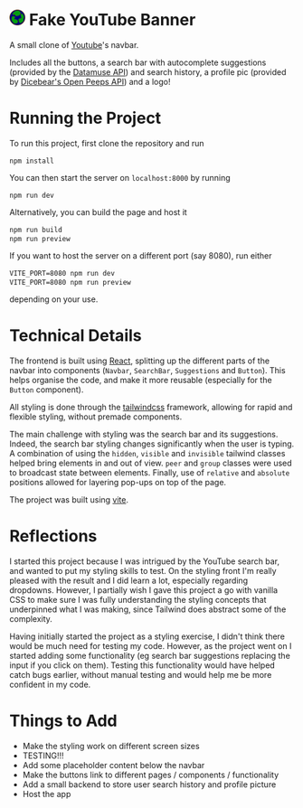 # <img src="./public/icon.svg" alt="logo" width="28px"> Fake YouTube Banner

A small clone of [Youtube](https://www.youtube.com/)'s navbar.

Includes all the buttons, a search bar with autocomplete suggestions (provided by the [Datamuse API](https://www.datamuse.com/api/)) and search history, a profile pic (provided by [Dicebear's Open Peeps API](https://dicebear.com/styles/open-peeps)) and a logo!

# Running the Project

To run this project, first clone the repository and run

```
npm install
```

You can then start the server on `localhost:8000` by running

```
npm run dev
```

Alternatively, you can build the page and host it

```
npm run build
npm run preview
```

If you want to host the server on a different port (say 8080), run either

```
VITE_PORT=8080 npm run dev
VITE_PORT=8080 npm run preview
```

depending on your use.

# Technical Details

The frontend is built using [React](https://reactjs.org/), splitting up the different parts of the navbar into components (`Navbar`, `SearchBar`, `Suggestions` and `Button`).
This helps organise the code, and make it more reusable (especially for the `Button` component).

All styling is done through the [tailwindcss](https://tailwindcss.com/) framework, allowing for rapid and flexible styling, without premade components.

The main challenge with styling was the search bar and its suggestions.
Indeed, the search bar styling changes significantly when the user is typing.
A combination of using the `hidden`, `visible` and `invisible` tailwind classes helped bring elements in and out of view. `peer` and `group` classes were used to broadcast state between elements.
Finally, use of `relative` and `absolute` positions allowed for layering pop-ups on top of the page.

The project was built using [vite](https://vitejs.dev/).

# Reflections

I started this project because I was intrigued by the YouTube search bar, and wanted to put my styling skills to test.
On the styling front I'm really pleased with the result and I did learn a lot, especially regarding dropdowns.
However, I partially wish I gave this project a go with vanilla CSS to make sure I was fully understanding the styling concepts that underpinned what I was making, since Tailwind does abstract some of the complexity.

Having initially started the project as a styling exercise, I didn't think there would be much need for testing my code.
However, as the project went on I started adding some functionality (eg search bar suggestions replacing the input if you click on them).
Testing this functionality would have helped catch bugs earlier, without manual testing and would help me be more confident in my code.

# Things to Add

- Make the styling work on different screen sizes
- TESTING!!!
- Add some placeholder content below the navbar
- Make the buttons link to different pages / components / functionality
- Add a small backend to store user search history and profile picture
- Host the app
